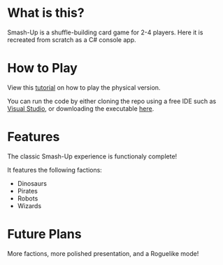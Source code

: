 # What is this?

Smash-Up is a shuffle-building card game for 2-4 players. Here it is recreated from scratch as a C# console app.

# How to Play

View this [tutorial](https://www.youtube.com/watch?v=halE5b4v0bo&pp=0gcJCdgAo7VqN5tD) on how to play the physical version.

You can run the code by either cloning the repo using a free IDE such as [Visual Studio](https://visualstudio.microsoft.com/vs/community/), or downloading the executable [here](https://drive.google.com/drive/folders/1Cf82cXo403shoc8kPDzD0qm9ou-YgwMg?usp=drive_link).

# Features

The classic Smash-Up experience is functionaly complete!

It features the following factions:
- Dinosaurs
- Pirates
- Robots
- Wizards

# Future Plans

More factions, more polished presentation, and a Roguelike mode!
